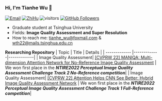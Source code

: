 ### Hi, I'm Tianhe Wu 👋

[![Email](https://img.shields.io/badge/-tianhe_wu@foxmail.com-green?style=flat-square&labelColor=grey&logo=Gmail&logoColor=white&link=mailto:tianhe_wu@foxmail.com)](tianhe_wu@foxmail.com)
[![ZhiHu](https://img.shields.io/badge/Intro-ZhiHu-red)](https://www.zhihu.com/people/ru-ci-zhe-ban-91-2)
![visitors](https://visitor-badge.glitch.me/badge?page_id=TianheWu/TianheWu)
[![GitHub Followers](https://img.shields.io/github/followers/TianheWu?style=social)](https://github.com/TianheWu)

- Graduate student at Tsinghua University
- Fields: **Image Quality Assessment and Super Resolution**
- How to reach me: tianhe_wu@foxmail.com & wth22@mails.tsinghua.edu.cn

**Researching Repository**
| Topic        | Title           | Details           |
| ------------- |-------------|-------------|
| Image Quality Assessment| [[CVPRW 22] MANIQA: Multi-dimension Attention Network for No-Reference Image Quality Assessment](https://github.com/IIGROUP/MANIQA)      |    We won first place in the ***NTIRE2022 Perceptual Image Quality Assessment Challenge Track 2 No-Reference competition***|
| Image Quality Assessment| [[CVPRW 22] Attention Helps CNN See Better: Hybrid Image Quality Assessment Network](https://github.com/IIGROUP/AHIQ)      |    We won first place in the ***NTIRE2022 Perceptual Image Quality Assessment Challenge Track 1 Full-Reference competition***|
